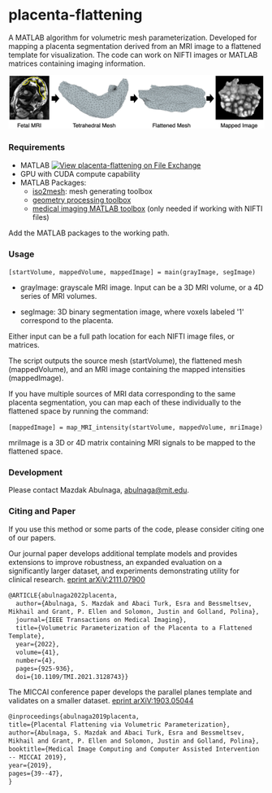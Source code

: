 # placenta-flattening
A MATLAB algorithm for volumetric mesh parameterization. Developed for mapping a placenta segmentation derived from an MRI image to a flattened template for visualization. The code can work on NIFTI images or MATLAB matrices containing imaging information.

![alt text](https://github.com/mabulnaga/placenta-flattening/blob/master/flattening_flowchart.png)

### Requirements
- MATLAB [![View placenta-flattening on File Exchange](https://www.mathworks.com/matlabcentral/images/matlab-file-exchange.svg)](https://www.mathworks.com/matlabcentral/fileexchange/114395-placenta-flattening)
- GPU with CUDA compute capability
- MATLAB Packages:
    - [iso2mesh](http://iso2mesh.sourceforge.net/cgi-bin/index.cgi?Download): mesh generating toolbox
    - [geometry processing toolbox](https://github.com/alecjacobson/gptoolbox)
    - [medical imaging MATLAB toolbox](https://github.com/adalca/matlib) (only needed if working with NIFTI files)
    
Add the MATLAB packages to the working path.

### Usage
```[startVolume, mappedVolume, mappedImage] = main(grayImage, segImage)```

- grayImage: grayscale MRI image. Input can be a 3D MRI volume, or a 4D series of MRI volumes. 

- segImage: 3D binary segmentation image, where voxels labeled '1' correspond to the placenta.

Either input can be a full path location for each NIFTI image files, or matrices. 

The script outputs the source mesh (startVolume), the flattened mesh (mappedVolume), and an MRI image containing the mapped intensities (mappedImage).

If you have multiple sources of MRI data corresponding to the same placenta segmentation, you can map each of these individually to the flattened space by running the command:

``` [mappedImage] = map_MRI_intensity(startVolume, mappedVolume, mriImage) ```

mriImage is a 3D or 4D matrix containing MRI signals to be mapped to the flattened space.

### Development
Please contact Mazdak Abulnaga, abulnaga@mit.edu.

### Citing and Paper
If you use this method or some parts of the code, please consider citing one of our papers. 

Our journal paper develops additional template models and provides extensions to improve robustness, an expanded evaluation on a significantly larger dataset, and experiments demonstrating utility for clinical research. [eprint arXiV:2111.07900](https://arxiv.org/abs/2111.07900)
```
@ARTICLE{abulnaga2022placenta,
  author={Abulnaga, S. Mazdak and Abaci Turk, Esra and Bessmeltsev, Mikhail and Grant, P. Ellen and Solomon, Justin and Golland, Polina},
  journal={IEEE Transactions on Medical Imaging}, 
  title={Volumetric Parameterization of the Placenta to a Flattened Template}, 
  year={2022},
  volume={41},
  number={4},
  pages={925-936},
  doi={10.1109/TMI.2021.3128743}}
```

The MICCAI conference paper develops the parallel planes template and validates on a smaller dataset. [eprint arXiV:1903.05044](https://arxiv.org/abs/1903.05044)
```
@inproceedings{abulnaga2019placenta,
title={Placental Flattening via Volumetric Parameterization},
author={Abulnaga, S. Mazdak and Abaci Turk, Esra and Bessmeltsev, Mikhail and Grant, P. Ellen and Solomon, Justin and Golland, Polina},
booktitle={Medical Image Computing and Computer Assisted Intervention -- MICCAI 2019},
year={2019},
pages={39--47},
}
```
